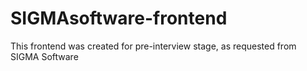 # SIGMAsoftware-frontend
This frontend was created for pre-interview stage, as requested from SIGMA Software
